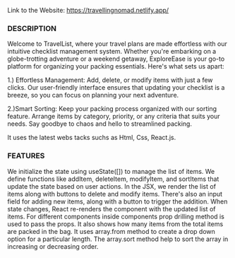 Link to the Website: https://travellingnomad.netlify.app/

### DESCRIPTION

Welcome to TravelList, where your travel plans are made effortless with our intuitive checklist management system. Whether you're embarking on a globe-trotting adventure or a weekend getaway, ExploreEase is your go-to platform for organizing your packing essentials. Here's what sets us apart:


1.) Effortless Management: Add, delete, or modify items with just a few clicks. Our user-friendly interface ensures that updating your checklist is a breeze, so you can focus on planning your next adventure.

2.)Smart Sorting: Keep your packing process organized with our sorting feature. Arrange items by category, priority, or any criteria that suits your needs. Say goodbye to chaos and hello to streamlined packing.

It uses the latest webs tacks suchs as Html, Css, React.js.

### FEATURES
We initialize the state using useState([]) to manage the list of items.
We define functions like addItem, deleteItem, modifyItem, and sortItems that update the state based on user actions.
In the JSX, we render the list of items along with buttons to delete and modify items.
There's also an input field for adding new items, along with a button to trigger the addition.
When state changes, React re-renders the component with the updated list of items.
For different components inside components prop drilling method is used to pass the props.
It also shows how many items from the total items are packed in the bag.
It uses array.from method to create a drop down option for a particular length.
The array.sort method help to sort the array in increasing or decreasing order.

